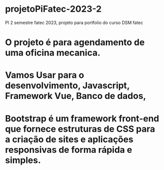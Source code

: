 # projetoPiFatec-2023-2
PI 2 semestre fatec 2023, projeto para portfolio do curso DSM fatec

# O projeto é para agendamento de uma oficina mecanica.

# Vamos Usar para o desenvolvimento, Javascript, Framework Vue, Banco de dados, 
# Bootstrap é um framework front-end que fornece estruturas de CSS para a criação de sites e aplicações responsivas de forma rápida e simples. 

